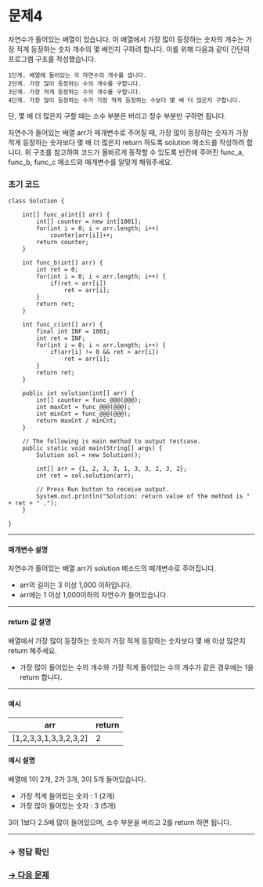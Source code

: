 # 문제4

자연수가 들어있는 배열이 있습니다. 이 배열에서 가장 많이 등장하는 숫자의 개수는 가장 적게 등장하는 숫자 개수의 몇 배인지 구하려 합니다. 이를 위해 다음과 같이 간단히 프로그램 구조를 작성했습니다.

~~~
1단계. 배열에 들어있는 각 자연수의 개수를 셉니다.
2단계. 가장 많이 등장하는 수의 개수를 구합니다.
3단계. 가장 적게 등장하는 수의 개수를 구합니다.
4단계. 가장 많이 등장하는 수가 가장 적게 등장하는 수보다 몇 배 더 많은지 구합니다.
~~~

단, 몇 배 더 많은지 구할 때는 소수 부분은 버리고 정수 부분만 구하면 됩니다.

자연수가 들어있는 배열 arr가 매개변수로 주어질 때, 가장 많이 등장하는 숫자가 가장 적게 등장하는 숫자보다 몇 배 더 많은지 return 하도록 solution 메소드를 작성하려 합니다. 위 구조를 참고하여 코드가 올바르게 동작할 수 있도록 빈칸에 주어진 func_a, func_b, func_c 메소드와 매개변수를 알맞게 채워주세요.

### 초기 코드

```
class Solution {

    int[] func_a(int[] arr) {
        int[] counter = new int[1001];
        for(int i = 0; i < arr.length; i++)
            counter[arr[i]]++;
        return counter;
    }
    
    int func_b(int[] arr) {
        int ret = 0;
        for(int i = 0; i < arr.length; i++) {
            if(ret < arr[i])
                ret = arr[i];
        }
        return ret;
    }
    
    int func_c(int[] arr) {
        final int INF = 1001;
        int ret = INF;
        for(int i = 0; i < arr.length; i++) {
            if(arr[i] != 0 && ret > arr[i])
                ret = arr[i];
        }
        return ret;
    }
    
    public int solution(int[] arr) {
        int[] counter = func_@@@(@@@);
        int maxCnt = func_@@@(@@@);
        int minCnt = func_@@@(@@@);
        return maxCnt / minCnt;
    }

    // The following is main method to output testcase.
    public static void main(String[] args) {
        Solution sol = new Solution();
        
        int[] arr = {1, 2, 3, 3, 1, 3, 3, 2, 3, 2};
        int ret = sol.solution(arr);

        // Press Run button to receive output.
        System.out.println("Solution: return value of the method is " + ret + " .");
    }
    
}
```

---

#### 매개변수 설명
자연수가 들어있는 배열 arr가 solution 메소드의 매개변수로 주어집니다.

* arr의 길이는 3 이상 1,000 이하입니다.
* arr에는 1 이상 1,000이하의 자연수가 들어있습니다.

---

#### return 값 설명
배열에서 가장 많이 등장하는 숫자가 가장 적게 등장하는 숫자보다 몇 배 이상 많은지 return 해주세요.

* 가장 많이 들어있는 수의 개수와 가장 적게 들어있는 수의 개수가 같은 경우에는 1을 return 합니다.

---

#### 예시

| arr                   | return |
|-----------------------|--------|
| [1,2,3,3,1,3,3,2,3,2] | 2      |

#### 예시 설명
배열에 1이 2개, 2가 3개, 3이 5개 들어있습니다.

* 가장 적게 들어있는 숫자 : 1 (2개)
* 가장 많이 들어있는 숫자 : 3 (5개)

3이 1보다 2.5배 많이 들어있으며, 소수 부분을 버리고 2를 return 하면 됩니다.

---

### → 정답 확인

### [→ 다음 문제](../no_05/ "COS Pro 2급 Java 1차 5번 문제")
